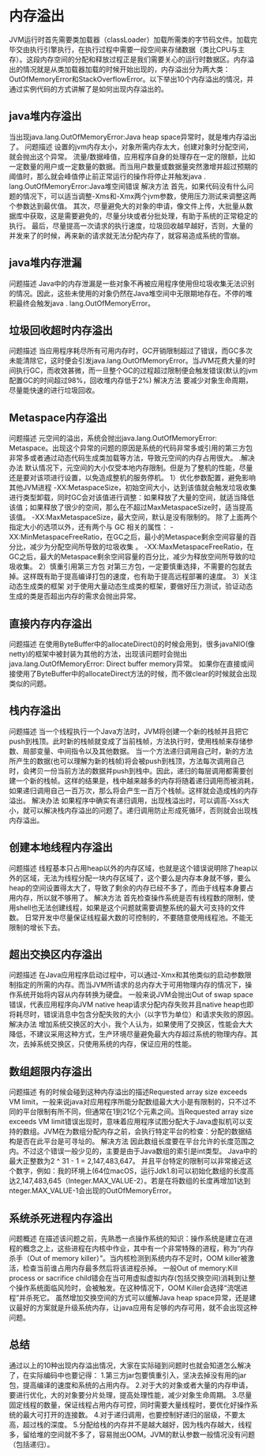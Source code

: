 # 内存溢出
JVM运行时首先需要类加载器（classLoader）加载所需类的字节码文件。加载完毕交由执行引擎执行，在执行过程中需要一段空间来存储数据（类比CPU与主存）。这段内存空间的分配和释放过程正是我们需要关心的运行时数据区。内存溢出的情况就是从类加载器加载的时候开始出现的，内存溢出分为两大类：OutOfMemoryError和StackOverflowError。以下举出10个内存溢出的情况，并通过实例代码的方式讲解了是如何出现内存溢出的。
## java堆内存溢出
当出现java.lang.OutOfMemoryError:Java heap space异常时，就是堆内存溢出了。
问题描述
设置的jvm内存太小，对象所需内存太大，创建对象时分配空间，就会抛出这个异常。
流量/数据峰值，应用程序自身的处理存在一定的限额，比如一定数量的用户或一定数量的数据。而当用户数量或数据量突然激增并超过预期的阈值时，那么就会峰值停止前正常运行的操作将停止并触发java . lang.OutOfMemoryError:Java堆空间错误
解决方法
首先，如果代码没有什么问题的情况下，可以适当调整-Xms和-Xmx两个jvm参数，使用压力测试来调整这两个参数达到最优值。
其次，尽量避免大的对象的申请，像文件上传，大批量从数据库中获取，这是需要避免的，尽量分块或者分批处理，有助于系统的正常稳定的执行。
最后，尽量提高一次请求的执行速度，垃圾回收越早越好，否则，大量的并发来了的时候，再来新的请求就无法分配内存了，就容易造成系统的雪崩。
## java堆内存泄漏
问题描述
Java中的内存泄漏是一些对象不再被应用程序使用但垃圾收集无法识别的情况。因此，这些未使用的对象仍然在Java堆空间中无限期地存在。不停的堆积最终会触发java . lang.OutOfMemoryError。
## 垃圾回收超时内存溢出
问题描述
当应用程序耗尽所有可用内存时，GC开销限制超过了错误，而GC多次未能清除它，这时便会引发java.lang.OutOfMemoryError。当JVM花费大量的时间执行GC，而收效甚微，而一旦整个GC的过程超过限制便会触发错误(默认的jvm配置GC的时间超过98%，回收堆内存低于2%)
解决方法
要减少对象生命周期，尽量能快速的进行垃圾回收。
## Metaspace内存溢出
问题描述
元空间的溢出，系统会抛出java.lang.OutOfMemoryError: Metaspace。出现这个异常的问题的原因是系统的代码非常多或引用的第三方包非常多或者通过动态代码生成类加载等方法，导致元空间的内存占用很大。
.解决办法
默认情况下，元空间的大小仅受本地内存限制。但是为了整机的性能，尽量还是要对该项进行设置，以免造成整机的服务停机。
1）优化参数配置，避免影响其他JVM进程
-XX:MetaspaceSize，初始空间大小，达到该值就会触发垃圾收集进行类型卸载，同时GC会对该值进行调整：如果释放了大量的空间，就适当降低该值；如果释放了很少的空间，那么在不超过MaxMetaspaceSize时，适当提高该值。
-XX:MaxMetaspaceSize，最大空间，默认是没有限制的。
除了上面两个指定大小的选项以外，还有两个与 GC 相关的属性：
-XX:MinMetaspaceFreeRatio，在GC之后，最小的Metaspace剩余空间容量的百分比，减少为分配空间所导致的垃圾收集 。
-XX:MaxMetaspaceFreeRatio，在GC之后，最大的Metaspace剩余空间容量的百分比，减少为释放空间所导致的垃圾收集。
2）慎重引用第三方包
对第三方包，一定要慎重选择，不需要的包就去掉。这样既有助于提高编译打包的速度，也有助于提高远程部署的速度。
3）关注动态生成类的框架
对于使用大量动态生成类的框架，要做好压力测试，验证动态生成的类是否超出内存的需求会抛出异常。
## 直接内存内存溢出
问题描述
在使用ByteBuffer中的allocateDirect()的时候会用到，很多javaNIO(像netty)的框架中被封装为其他的方法，出现该问题时会抛出java.lang.OutOfMemoryError: Direct buffer memory异常。
如果你在直接或间接使用了ByteBuffer中的allocateDirect方法的时候，而不做clear的时候就会出现类似的问题。
## 栈内存溢出
问题描述
当一个线程执行一个Java方法时，JVM将创建一个新的栈帧并且把它push到栈顶。此时新的栈帧就变成了当前栈帧，方法执行时，使用栈帧来存储参数、局部变量、中间指令以及其他数据。
当一个方法递归调用自己时，新的方法所产生的数据(也可以理解为新的栈帧)将会被push到栈顶，方法每次调用自己时，会拷贝一份当前方法的数据并push到栈中。因此，递归的每层调用都需要创建一个新的栈帧。这样的结果是，栈中越来越多的内存将随着递归调用而被消耗，如果递归调用自己一百万次，那么将会产生一百万个栈帧。这样就会造成栈的内存溢出。
解决办法
如果程序中确实有递归调用，出现栈溢出时，可以调高-Xss大小，就可以解决栈内存溢出的问题了。递归调用防止形成死循环，否则就会出现栈内存溢出。
## 创建本地线程内存溢出
问题描述
线程基本只占用heap以外的内存区域，也就是这个错误说明除了heap以外的区域，无法为线程分配一块内存区域了，这个要么是内存本身就不够，要么heap的空间设置得太大了，导致了剩余的内存已经不多了，而由于线程本身要占用内存，所以就不够用了。
解决方法
首先检查操作系统是否有线程数的限制，使用shell也无法创建线程，如果是这个问题就需要调整系统的最大可支持的文件数。
日常开发中尽量保证线程最大数的可控制的，不要随意使用线程池。不能无限制的增长下去。
## 超出交换区内存溢出
问题描述
在Java应用程序启动过程中，可以通过-Xmx和其他类似的启动参数限制指定的所需的内存。而当JVM所请求的总内存大于可用物理内存的情况下，操作系统开始将内容从内存转换为硬盘。
一般来说JVM会抛出Out of swap space错误，代表应用程序向JVM native heap请求分配内存失败并且native heap也即将耗尽时，错误消息中包含分配失败的大小（以字节为单位）和请求失败的原因。
解决办法
增加系统交换区的大小，我个人认为，如果使用了交换区，性能会大大降低，不建议采用这种方式，生产环境尽量避免最大内存超过系统的物理内存。其次，去掉系统交换区，只使用系统的内存，保证应用的性能。
## 数组超限内存溢出
问题描述
有的时候会碰到这种内存溢出的描述Requested array size exceeds VM limit，一般来说java对应用程序所能分配数组最大大小是有限制的，只不过不同的平台限制有所不同，但通常在1到21亿个元素之间。当Requested array size exceeds VM limit错误出现时，意味着应用程序试图分配大于Java虚拟机可以支持的数组。JVM在为数组分配内存之前，会执行特定平台的检查：分配的数据结构是否在此平台是可寻址的。
解决方法
因此数组长度要在平台允许的长度范围之内。不过这个错误一般少见的，主要是由于Java数组的索引是int类型。 Java中的最大正整数为2 ^ 31 - 1 = 2,147,483,647。 并且平台特定的限制可以非常接近这个数字，例如：我的环境上(64位macOS，运行Jdk1.8)可以初始化数组的长度高达2,147,483,645（Integer.MAX_VALUE-2）。若是在将数组的长度再增加1达到nteger.MAX_VALUE-1会出现的OutOfMemoryError。
## 系统杀死进程内存溢出
问题概述
在描述该问题之前，先熟悉一点操作系统的知识：操作系统是建立在进程的概念之上，这些进程在内核中作业，其中有一个非常特殊的进程，称为“内存杀手（Out of memory killer）”。当内核检测到系统内存不足时，OOM killer被激活，检查当前谁占用内存最多然后将该进程杀掉。
一般Out of memory:Kill process or sacrifice child错会在当可用虚拟虚拟内存(包括交换空间)消耗到让整个操作系统面临风险时，会被触发。在这种情况下，OOM Killer会选择“流氓进程”并杀死它。
虽然增加交换空间的方式可以缓解Java heap space异常，还是建议最好的方案就是升级系统内存，让java应用有足够的内存可用，就不会出现这种问题。
## 总结
通过以上的10种出现内存溢出情况，大家在实际碰到问题时也就会知道怎么解决了，在实际编码中也要记得：
1.第三方jar包要慎重引入，坚决去掉没有用的jar包，提高编译的速度和系统的占用内存。
2.对于大的对象或者大量的内存申请，要进行优化，大的对象要分片处理，提高处理性能，减少对象生命周期。
3.尽量固定线程的数量，保证线程占用内存可控，同时需要大量线程时，要优化好操作系统的最大可打开的连接数。
4.对于递归调用，也要控制好递归的层级，不要太高，超过栈的深度。
5.分配给栈的内存并不是越大越好，因为栈内存越大，线程多，留给堆的空间就不多了，容易抛出OOM。JVM的默认参数一般情况没有问题（包括递归）。




